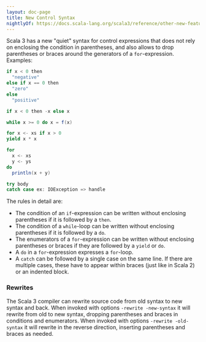 ```yaml
---
layout: doc-page
title: New Control Syntax
nightlyOf: https://docs.scala-lang.org/scala3/reference/other-new-features/control-syntax.html
---
```


Scala 3 has a new "quiet" syntax for control expressions that does not rely on
enclosing the condition in parentheses, and also allows to drop parentheses or braces
around the generators of a `for`-expression. Examples:
```scala
if x < 0 then
  "negative"
else if x == 0 then
  "zero"
else
  "positive"

if x < 0 then -x else x

while x >= 0 do x = f(x)

for x <- xs if x > 0
yield x * x

for
  x <- xs
  y <- ys
do
  println(x + y)

try body
catch case ex: IOException => handle
```

The rules in detail are:

 - The condition of an `if`-expression can be written without enclosing parentheses if it is followed by a `then`.
 - The condition of a `while`-loop can be written without enclosing parentheses if it is followed by a `do`.
 - The enumerators of a `for`-expression can be written without enclosing parentheses or braces if they are followed by a `yield` or `do`.
 - A `do` in a `for`-expression expresses a `for`-loop.
 - A `catch` can be followed by a single case on the same line.
   If there are multiple cases, these have to appear within braces (just like in Scala 2)
   or an indented block.
### Rewrites

The Scala 3 compiler can rewrite source code from old syntax to new syntax and back.
When invoked with options `-rewrite -new-syntax` it will rewrite from old to new syntax, dropping parentheses and braces in conditions and enumerators. When invoked with options `-rewrite -old-syntax` it will rewrite in the reverse direction, inserting parentheses and braces as needed.
